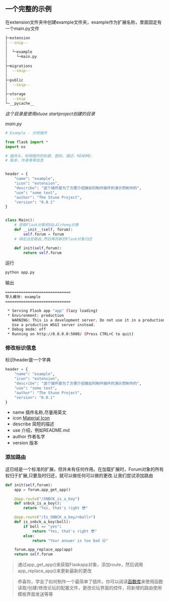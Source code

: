 ## 一个完整的示例

在extension文件夹中创建example文件夹，example作为扩展名称，里面固定有一个main.py文件
``` bash
├─extension
│ --snip--
│
│  └─example
│    └─main.py   
│      
├─migrations
│  --snip--
│
├─public
│  --snip--
│ 
├─storage
│  --snip
└─__pycache__
```


*这个目录是使用stuoe startproject创建的目录*




*main.py*

``` python
# Example - 示例插件

from flask import *
import os

# 插件头，标明插件的标题，图标，描述，README，
# 版本，作者等等信息


header = {
    "name": "example",
    "icon": "extension",
    "describe": "这个插件是为了方便介绍做如何制作插件的演示而制作的",
    "use": "some text",
    "author": "The Stuoe Project",
    "version": "0.0.1"
}


class Main():
    # 获取Flask对象和SQLAlchemy对象
    def __init__(self, forum):
        self.forum = forum
    # 绑定这些路由,然后再将新的Flask对象归还

    def init(self,forum):
        return self.forum


```

运行

``` bash
python app.py
```

输出

``` bash
=============================
导入模块: example
=============================

 * Serving Flask app "app" (lazy loading)
 * Environment: production
   WARNING: This is a development server. Do not use it in a production deployment.
   Use a production WSGI server instead.
 * Debug mode: off
 * Running on http://0.0.0.0:5000/ (Press CTRL+C to quit)

```

### 修改标识信息

标识header是一个字典

``` python
header = {
    "name": "example",
    "icon": "extension",
    "describe": "这个插件是为了方便介绍做如何制作插件的演示而制作的",
    "use": "some text",
    "author": "The Stuoe Project",
    "version": "0.0.1"
}
```


* name 插件名称,尽量用英文
* icon [Material Icon](https://www.mdui.org/docs/material_icon)
* describe 简短的描述
* use 介绍，例如README.md
* author 作者名字
* version 版本


 
### 添加路由

这已经是一个标准的扩展，但并未有任何作用。在加载扩展时，Forum对象的所有权归于扩展,只要及时归还，就可以做任何可以做的更改.让我们尝试添加路由


``` python
def init(self,forum):
    app = forum.app_get_app()

    @app.route("/SNBCK_is_a_boy")
    def snbck_is_a_boy():
        return "Yes, that's right 😎"

    @app.route("/Is_SNBCK_a_boy/<boll>")
    def is_snbck_a_boy(boll):
        if boll == "yes":
            return "Yes, that's right 😎"
        else:
            return "Your answer is too bad 😒"

    forum.app_replace_app(app)
    return self.forum
```



>通过app_get_app()来获取Flaskapp对象，添加route，然后调用app_replace_app()来更新最新的更改



>恭喜你，学会了如何制作一个最简单了插件。你可以阅读[函数库](/extension/function)来使用函数读取/创建/修改论坛的配置文件，更改论坛界面的控件，将新增的路由使用模板界面发送等等

